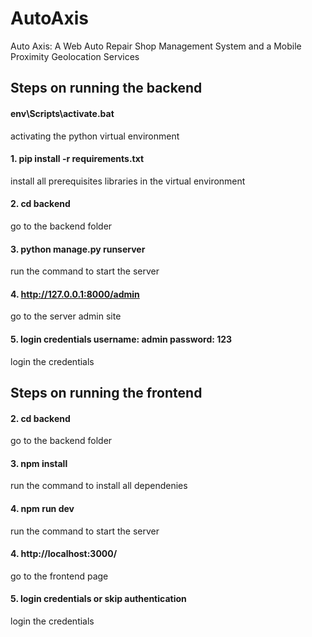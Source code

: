 # AutoAxis
 Auto Axis: A Web Auto Repair Shop Management System and a Mobile Proximity Geolocation Services

## Steps on running the backend
#### env\Scripts\activate.bat
activating the python virtual environment
#### 1. pip install -r requirements.txt
install all prerequisites libraries in the virtual environment
#### 2. cd backend
go to the backend folder
#### 3. python manage.py runserver
run the command to start the server
#### 4. http://127.0.0.1:8000/admin
go to the server admin site
#### 5. login credentials username: admin password: 123
login the credentials


## Steps on running the frontend
#### 2. cd backend
go to the backend folder
#### 3. npm install
run the command to install all dependenies
#### 4. npm run dev
run the command to start the server
#### 4. http://localhost:3000/
go to the frontend page
#### 5. login credentials or skip authentication
login the credentials
